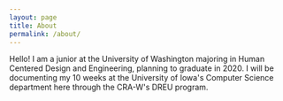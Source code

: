 ```yaml
---
layout: page
title: About
permalink: /about/
---
```


Hello! I am a junior at the University of Washington majoring in Human Centered Design and Engineering, planning to graduate in 2020. I will be documenting my 10 weeks at the University of Iowa's Computer Science department here through the CRA-W's DREU program. 
